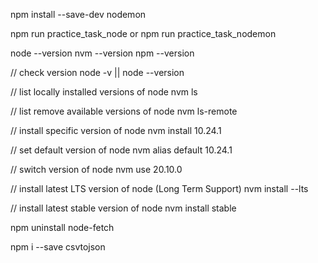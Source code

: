 npm install --save-dev nodemon

npm run practice_task_node or npm run practice_task_nodemon

node --version
nvm --version
npm --version

// check version
node -v || node --version

// list locally installed versions of node
nvm ls

// list remove available versions of node
nvm ls-remote

// install specific version of node
nvm install 10.24.1

// set default version of node
nvm alias default 10.24.1

// switch version of node
nvm use 20.10.0

// install latest LTS version of node (Long Term Support)
nvm install --lts

// install latest stable version of node
nvm install stable

npm uninstall node-fetch

npm i --save csvtojson
